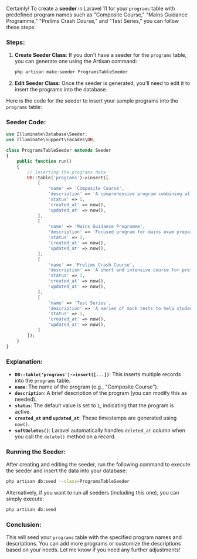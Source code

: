 Certainly! To create a **seeder** in Laravel 11 for your `programs` table with predefined program names such as "Composite Course," "Mains Guidance Programme," "Prelims Crash Course," and "Test Series," you can follow these steps:

### Steps:

1. **Create Seeder Class**: If you don't have a seeder for the `programs` table, you can generate one using the Artisan command:
   ```bash
   php artisan make:seeder ProgramsTableSeeder
   ```

2. **Edit Seeder Class**: Once the seeder is generated, you'll need to edit it to insert the programs into the database.

Here is the code for the seeder to insert your sample programs into the `programs` table:

### Seeder Code:

```php
use Illuminate\Database\Seeder;
use Illuminate\Support\Facades\DB;

class ProgramsTableSeeder extends Seeder
{
    public function run()
    {
        // Inserting the programs data
        DB::table('programs')->insert([
            [
                'name' => 'Composite Course',
                'description' => 'A comprehensive program combining all aspects of preparation.',
                'status' => 1,
                'created_at' => now(),
                'updated_at' => now(),
            ],
            [
                'name' => 'Mains Guidance Programme',
                'description' => 'Focused program for mains exam preparation.',
                'status' => 1,
                'created_at' => now(),
                'updated_at' => now(),
            ],
            [
                'name' => 'Prelims Crash Course',
                'description' => 'A short and intensive course for prelims exam preparation.',
                'status' => 1,
                'created_at' => now(),
                'updated_at' => now(),
            ],
            [
                'name' => 'Test Series',
                'description' => 'A series of mock tests to help students evaluate their readiness.',
                'status' => 1,
                'created_at' => now(),
                'updated_at' => now(),
            ]
        ]);
    }
}
```

### Explanation:
- **`DB::table('programs')->insert([...])`**: This inserts multiple records into the `programs` table.
- **`name`**: The name of the program (e.g., "Composite Course").
- **`description`**: A brief description of the program (you can modify this as needed).
- **`status`**: The default value is set to `1`, indicating that the program is active.
- **`created_at` and `updated_at`**: These timestamps are generated using `now()`.
- **`softDeletes()`**: Laravel automatically handles `deleted_at` column when you call the `delete()` method on a record.

### Running the Seeder:
After creating and editing the seeder, run the following command to execute the seeder and insert the data into your database:

```bash
php artisan db:seed --class=ProgramsTableSeeder
```

Alternatively, if you want to run all seeders (including this one), you can simply execute:

```bash
php artisan db:seed
```

### Conclusion:
This will seed your `programs` table with the specified program names and descriptions. You can add more programs or customize the descriptions based on your needs. Let me know if you need any further adjustments!